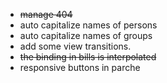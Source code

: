 - ~~manage 404~~ 
- auto capitalize names of persons
- auto capitalize names of groups
- add some view transitions.
- ~~the binding in bills is interpolated~~
- responsive buttons in parche
